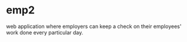 # emp2
web application where employers can keep a check on their employees' work done every particular day. 
